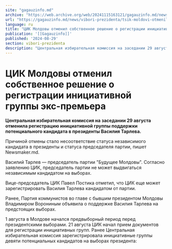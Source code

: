 ```yaml
---
site: "gagauzinfo.md"
archive: "https://web.archive.org/web/20241115163121/gagauzinfo.md/news/vibori-prezidenta/tsik-moldovi-otmenil-sobstvennoe-reshenie-o-registratsii-initsiativnoi-gruppi-eks-premera"
url: "https://gagauzinfo.md/news/vibori-prezidenta/tsik-moldovi-otmenil-sobstvennoe-reshenie-o-registratsii-initsiativnoi-gruppi-eks-premera"
language: ru
title: "ЦИК Молдовы отменил собственное решение о регистрации инициативной группы экс-премьера"
publication: '[[Gagauzinfo]]'
published: '2024-08-29'
section: vibori-prezidenta
description: "Центральная избирательная комиссия на заседании 29 августа отменила регистрацию инициативной группы поддержки потенциального кандидата в президенты Василия Тарлева."
---
```


# ЦИК Молдовы отменил собственное решение о регистрации инициативной группы экс-премьера

**Центральная избирательная комиссия на заседании 29 августа отменила регистрацию инициативной группы поддержки потенциального кандидата в президенты Василия Тарлева.**

Причиной отмены стало несоответствие статуса независимого кандидата в президенты и статуса председателя партии, пишет Newsmaker.md.

Василий Тарлев — председатель партии "Будущее Молдовы". Согласно заявлению ЦИК, председатель партии не может выдвигаться независимым кандидатом на выборах.

Вице-председатель ЦИК Павел Постика отметил, что ЦИК еще может зарегистрировать Василия Тарлева кандидатом от партии.

Ранее, Партия коммунистов во главе с бывшим президентом Молдовы Владимиром Ворониным объявила о поддержке Василия Тарлева на предстоящих выборах.

1 августа в Молдове начался предвыборный период перед президентскими выборами. 21 августа ЦИК начал прием документов для регистрации инициативных групп. Ранее Центральная избирательная комиссия зарегистрировала инициативные группы девяти потенциальных кандидатов на выборах президента: